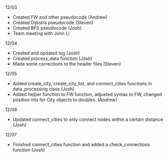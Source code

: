12/03
- Created FW and other pseudocode (Andrew)
- Created Dijkstra pseudocode (Steven)
- Created BFS pseudocode (Josh)
- Team meeting with John Li

12/04
- Created and updated log (Josh)
- Created process_data function (Josh)
- Made some corrections to the header files (Steven)

12/05
- Added create_city, create_city_list, and connect_cities functions in data_processing class (Josh)
- Added helper function to FW function, adjusted syntax to FW, changed position ints for City objects to doubles. (Andrew)

12/06
- Updated connect_cities to only connect nodes within a certain distance (Josh)

12/07
- Finished connect_cities function and added a check_connections function (Josh)
